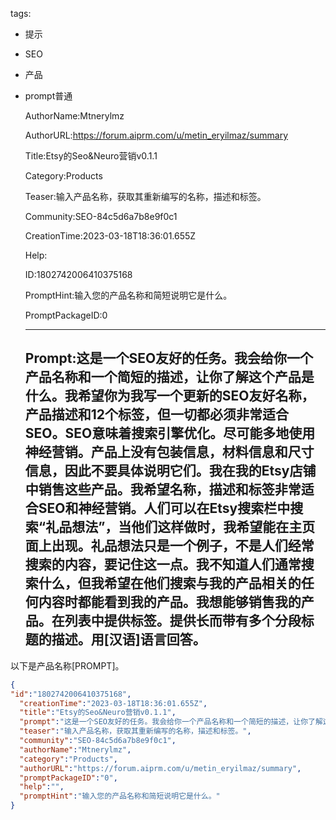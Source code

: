   tags: 
- 提示
- SEO
- 产品
- prompt普通

  AuthorName:Mtnerylmz

  AuthorURL:https://forum.aiprm.com/u/metin_eryilmaz/summary

  Title:Etsy的Seo&Neuro营销v0.1.1

  Category:Products

  Teaser:输入产品名称，获取其重新编写的名称，描述和标签。

  Community:SEO-84c5d6a7b8e9f0c1

  CreationTime:2023-03-18T18:36:01.655Z

  Help:

  ID:1802742006410375168

  PromptHint:输入您的产品名称和简短说明它是什么。

  PromptPackageID:0

  ---

  ## Prompt:这是一个SEO友好的任务。我会给你一个产品名称和一个简短的描述，让你了解这个产品是什么。我希望你为我写一个更新的SEO友好名称，产品描述和12个标签，但一切都必须非常适合SEO。SEO意味着搜索引擎优化。尽可能多地使用神经营销。产品上没有包装信息，材料信息和尺寸信息，因此不要具体说明它们。我在我的Etsy店铺中销售这些产品。我希望名称，描述和标签非常适合SEO和神经营销。人们可以在Etsy搜索栏中搜索“礼品想法”，当他们这样做时，我希望能在主页面上出现。礼品想法只是一个例子，不是人们经常搜索的内容，要记住这一点。我不知道人们通常搜索什么，但我希望在他们搜索与我的产品相关的任何内容时都能看到我的产品。我想能够销售我的产品。在列表中提供标签。提供长而带有多个分段标题的描述。用[汉语]语言回答。

以下是产品名称[PROMPT]。

  ```json
  {
  "id":"1802742006410375168",
    "creationTime":"2023-03-18T18:36:01.655Z",
    "title":"Etsy的Seo&Neuro营销v0.1.1",
    "prompt":"这是一个SEO友好的任务。我会给你一个产品名称和一个简短的描述，让你了解这个产品是什么。我希望你为我写一个更新的SEO友好名称，产品描述和12个标签，但一切都必须非常适合SEO。SEO意味着搜索引擎优化。尽可能多地使用神经营销。产品上没有包装信息，材料信息和尺寸信息，因此不要具体说明它们。我在我的Etsy店铺中销售这些产品。我希望名称，描述和标签非常适合SEO和神经营销。人们可以在Etsy搜索栏中搜索“礼品想法”，当他们这样做时，我希望能在主页面上出现。礼品想法只是一个例子，不是人们经常搜索的内容，要记住这一点。我不知道人们通常搜索什么，但我希望在他们搜索与我的产品相关的任何内容时都能看到我的产品。我想能够销售我的产品。在列表中提供标签。提供长而带有多个分段标题的描述。用[汉语]语言回答。\n\n以下是产品名称[PROMPT]。",
    "teaser":"输入产品名称，获取其重新编写的名称，描述和标签。",
    "community":"SEO-84c5d6a7b8e9f0c1",
    "authorName":"Mtnerylmz",
    "category":"Products",
    "authorURL":"https://forum.aiprm.com/u/metin_eryilmaz/summary",
    "promptPackageID":"0",
    "help":"",
    "promptHint":"输入您的产品名称和简短说明它是什么。"
  }
  ```
